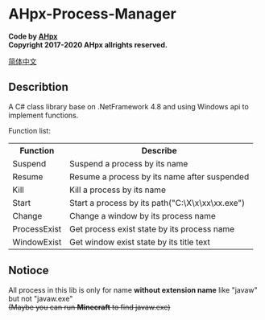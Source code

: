 # AHpx-Process-Manager

**Code by [AHpx](http://blog.ahpxarctic.cn/)**<br/>
**Copyright 2017-2020 AHpx allrights reserved.**

[简体中文](http://blog.ahpxarctic.cn/)

## Describtion

A C# class library base on .NetFramework 4.8 and using Windows api to implement functions.

Function list:
<table>
  <tr>
    <th>Function</th>
	<th>Describe</th>
  </tr>
  <tr>
    <td>Suspend</td>
	<td>Suspend a process by its name</td>
  </tr>
  <tr>
    <td>Resume</td>
  	<td>Resume a process by its name after suspended</td>
  </tr>
  <tr>
    <td>Kill</td>
  	<td>Kill a process by its name</td>
  </tr>
  <tr>
    <td>Start</td>
  	<td>Start a process by its path("C:\X\x\xx\xx.exe")</td>
  </tr>
  <tr>
    <td>Change</td>
  	<td>Change a window by its process name</td>
  </tr>
  <tr>
    <td>ProcessExist</td>
  	<td>Get process exist state by its process name</td>
  </tr>
  <tr>
    <td>WindowExist</td>
  	<td>Get window exist state by its title text</td>
  </tr>
</table>

## Notioce

All process in this lib is only for name **without extension name** like "javaw" but not "javaw.exe"<br/>
~~(Maybe you can run **Minecraft** to find javaw.exe)~~
